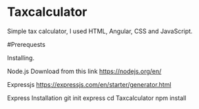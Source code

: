 # Taxcalculator
Simple tax calculator, I used HTML, Angular, CSS and JavaScript.

#Prerequests

Installing.

Node.js
Download from this link
https://nodejs.org/en/


Expressjs
https://expressjs.com/en/starter/generator.html

Express Installation
git init
express
cd Taxcalculator
npm install





